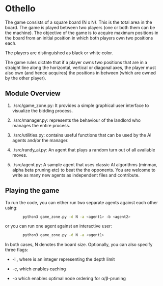 # Othello

The game consists of a square board (N x N). This is the  total area in the board.
The game is played between two players (one or both them can be the machine). The objective of the game is
to acquire maximum positions in the board from an initial position in which both
players own two positions each.

The players are distinguished as black or white color.

The game rules dictate that if a player owns two positions that are in a straight line along the horizontal,
vertical or diagonal axes, the player must also own (and hence acquires) the positions in between (which are
owned by the other player).

## Module Overview

1. ./src/game_zone.py: It provides a simple graphical user interface to visualize the bidding process.

2. ./src/manager.py: represents the behaviour of the landlord who manages the entire process.

3. ./src/utilities.py: contains useful functions that can be used by the AI agents and/or the manager.

4. ./src/randy_ai.py: An agent that plays a random turn out of all available moves.

5. ./src/agent.py: A sample agent that uses classic AI algorithms (minmax, alpha beta pruning etc) to beat the the opponents.
You are welcome to write as many new agents as independent files and contribute.

## Playing the game

To run the code, you can either run two separate agents against each other using:

```bash
        python3 game_zone.py -d N -a <agent1> -b <agent2>
```

or you can run one agent against an interactive user:

```bash
        python3 game_zone.py -d N -a <agent1>
```

In both cases, N denotes the board size. Optionally, you can also specify three flags:

* -l <limit>, where <limit> is an integer representing the depth limit

* -c, which enables caching

* -o which enables optimal node ordering for α/β-pruning
